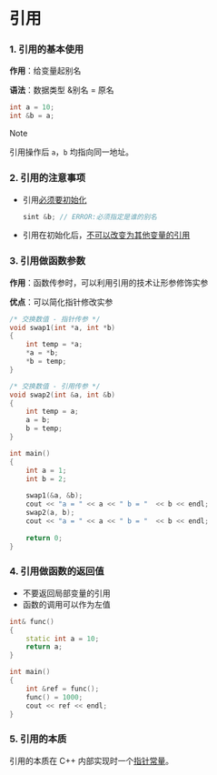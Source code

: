 # 引用

### 1. 引用的基本使用

**作用**：给变量起别名

**语法**：数据类型 &别名 = 原名

```cpp
int a = 10;
int &b = a;
```

> [!note]
>
> 引用操作后 `a`，`b` 均指向同一地址。

### 2. 引用的注意事项

- 引用<u>必须要初始化</u>

    ```cpp
    sint &b; // ERROR:必须指定是谁的别名
    ```

- 引用在初始化后，<u>不可以改变为其他变量的引用</u>

### 3. 引用做函数参数

**作用**：函数传参时，可以利用引用的技术让形参修饰实参

**优点**：可以简化指针修改实参

```cpp
/* 交换数值 - 指针传参 */
void swap1(int *a, int *b)
{
    int temp = *a;
    *a = *b;
    *b = temp;
}

/* 交换数值 - 引用传参 */
void swap2(int &a, int &b)
{
    int temp = a; 
    a = b;
    b = temp;
}

int main()
{
    int a = 1;
    int b = 2;
 
    swap1(&a, &b);
    cout << "a = " << a << " b = "  << b << endl;
    swap2(a, b);
    cout << "a = " << a << " b = "  << b << endl;
    
    return 0;
}
```

### 4. 引用做函数的返回值

- 不要返回局部变量的引用
- 函数的调用可以作为左值

```cpp
int& func()
{
	static int a = 10;
	return a;
}

int main()
{
	int &ref = func();
	func() = 1000;
	cout << ref << endl;
}
```

### 5. 引用的本质

引用的本质在 C++ 内部实现时一个[指针常量](obsidian://adv-uri?vault=ESEJKC&filepath=C_C%2B%2B%2F%E6%8C%87%E9%92%88.md&block=p5gkio)。